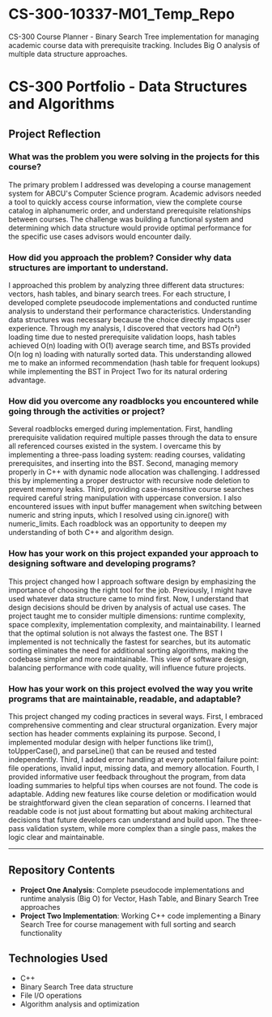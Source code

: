 # CS-300-10337-M01_Temp_Repo
CS-300 Course Planner - Binary Search Tree implementation for managing academic course data with prerequisite tracking. Includes Big O analysis of multiple data structure approaches.

# CS-300 Portfolio - Data Structures and Algorithms

## Project Reflection

### What was the problem you were solving in the projects for this course?

The primary problem I addressed was developing a course management system for ABCU's Computer Science program. Academic advisors needed a tool to quickly access course information, view the complete course catalog in alphanumeric order, and understand prerequisite relationships between courses. The challenge was building a functional system and determining which data structure would provide optimal performance for the specific use cases advisors would encounter daily.

### How did you approach the problem? Consider why data structures are important to understand.

I approached this problem by analyzing three different data structures: vectors, hash tables, and binary search trees. For each structure, I developed complete pseudocode implementations and conducted runtime analysis to understand their performance characteristics. Understanding data structures was necessary because the choice directly impacts user experience. Through my analysis, I discovered that vectors had O(n²) loading time due to nested prerequisite validation loops, hash tables achieved O(n) loading with O(1) average search time, and BSTs provided O(n log n) loading with naturally sorted data. This understanding allowed me to make an informed recommendation (hash table for frequent lookups) while implementing the BST in Project Two for its natural ordering advantage.

### How did you overcome any roadblocks you encountered while going through the activities or project?

Several roadblocks emerged during implementation. First, handling prerequisite validation required multiple passes through the data to ensure all referenced courses existed in the system. I overcame this by implementing a three-pass loading system: reading courses, validating prerequisites, and inserting into the BST. Second, managing memory properly in C++ with dynamic node allocation was challenging. I addressed this by implementing a proper destructor with recursive node deletion to prevent memory leaks. Third, providing case-insensitive course searches required careful string manipulation with uppercase conversion. I also encountered issues with input buffer management when switching between numeric and string inputs, which I resolved using cin.ignore() with numeric_limits. Each roadblock was an opportunity to deepen my understanding of both C++ and algorithm design.

### How has your work on this project expanded your approach to designing software and developing programs?

This project changed how I approach software design by emphasizing the importance of choosing the right tool for the job. Previously, I might have used whatever data structure came to mind first. Now, I understand that design decisions should be driven by analysis of actual use cases. The project taught me to consider multiple dimensions: runtime complexity, space complexity, implementation complexity, and maintainability. I learned that the optimal solution is not always the fastest one. The BST I implemented is not technically the fastest for searches, but its automatic sorting eliminates the need for additional sorting algorithms, making the codebase simpler and more maintainable. This view of software design, balancing performance with code quality, will influence future projects.

### How has your work on this project evolved the way you write programs that are maintainable, readable, and adaptable?

This project changed my coding practices in several ways. First, I embraced comprehensive commenting and clear structural organization. Every major section has header comments explaining its purpose. Second, I implemented modular design with helper functions like trim(), toUpperCase(), and parseLine() that can be reused and tested independently. Third, I added error handling at every potential failure point: file operations, invalid input, missing data, and memory allocation. Fourth, I provided informative user feedback throughout the program, from data loading summaries to helpful tips when courses are not found. The code is adaptable. Adding new features like course deletion or modification would be straightforward given the clean separation of concerns. I learned that readable code is not just about formatting but about making architectural decisions that future developers can understand and build upon. The three-pass validation system, while more complex than a single pass, makes the logic clear and maintainable.

---

## Repository Contents

- **Project One Analysis**: Complete pseudocode implementations and runtime analysis (Big O) for Vector, Hash Table, and Binary Search Tree approaches
- **Project Two Implementation**: Working C++ code implementing a Binary Search Tree for course management with full sorting and search functionality

## Technologies Used

- C++
- Binary Search Tree data structure
- File I/O operations
- Algorithm analysis and optimization

